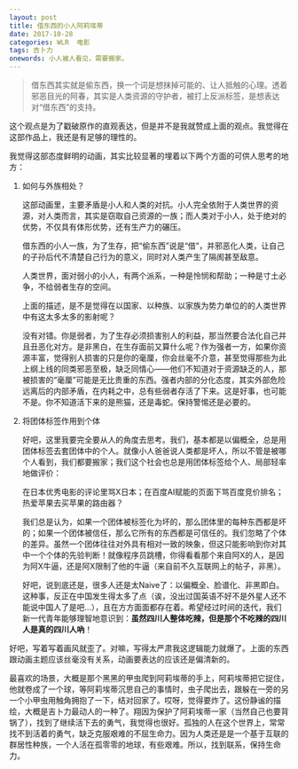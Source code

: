 ```yaml
---
layout: post
title: 借东西的小人阿莉埃蒂
date: 2017-10-28
categories: WLR  电影
tags: 吉卜力
onewords: 小人被人看见，需要搬家。
---
```

> 借东西其实就是偷东西，换一个词是想抹掉可能的、让人抵触的心理。透着邪恶目光的阿春，其实是人类资源的守护者，被打上反派标签，是想表达对“借东西”的支持。

这个观点是为了戳破原作的直观表达，但是并不是我就赞成上面的观点。我觉得在这部作品上，我还是有足够的理性的。

我觉得这部态度鲜明的动画，其实比较显著的埋着以下两个方面的可供人思考的地方：

1. 如何与外族相处？

    这部动画里，主要矛盾是小人和人类的对抗。小人完全依附于人类世界的资源，对人类而言，其实是窃取自己资源的一族；而人类对于小人，处于绝对的优势，不仅具有体形优势，还有生产力的碾压。

    借东西的小人一族，为了生存，把“偷东西”说是“借”，并邪恶化人类，让自己的子孙后代不清楚自己行为的意义，同时对人类产生了隔阂甚至敌意。

    人类世界，面对弱小的小人，有两个派系，一种是怜悯和帮助；一种是寸土必争，不给弱者生存的空间。

    上面的描述，是不是觉得在以国家、以种族、以家族为势力单位的的人类世界中有这太多太多的影射呢？

    没有对错。你是弱者，为了生存必须损害别人的利益，那当然要合法化自己并且丑恶化对方。是非黑白，在生存面前又算什么呢？作为强者一方，如果你资源丰富，觉得别人损害的只是你的毫厘，你会丝毫不介意，甚至觉得那些为此上纲上线的同类邪恶至极，缺乏同情心——他们不知道对于资源缺乏的人，那被损害的“毫厘”可能是无比贵重的东西。强者内部的分化态度，其实外部危险远离后的内部矛盾，在内耗之中，总有些弱者存活了下来。这是好事，也可能不是。你不知道活下来的是熊猫，还是毒蛇。保持警惕还是必要的。

2. 将团体标签作用到个体

    好吧，这里我要完全要从人的角度去思考。我们，基本都是以偏概全，总是用团体标签去套团体中的个人。就像小人爸爸说人类都是坏人，所以不管是被哪个人看到，我们都要搬家；我们这个社会也总是用团体标签给个人、局部轻率地做评价：

    在日本优秀电影的评论里骂X日本；在百度AI赋能的页面下骂百度竞价排名；热爱苹果去买苹果的路由器？

    我们总是认为，如果一个团体被标签化为坏的，那么团体里的每种东西都是坏的；如果一个团体被信任，那么它所有的东西都是可信任的。我们忽略了个体的差异。虽然一个团体往往对外具有相对一致的映象，但这只能影响到你对其中一个个体的先验判断！就像程序员跳槽，你得看看那个来自阿X的人，是因为阿X牛逼，还是阿X限制了他的牛逼（来自前不久互联网上的帖子，非黑）。

    好吧，说到底还是，很多人还是太Naive了：以偏概全、脸谱化、非黑即白。这种事，反正在中国发生得太多了点（诶，没出过国英语不好不是外星人还不能说中国人了是吧...），且在方方面面都存在着。希望经过时间的迭代，我们新一代青年能够理智地意识到：**虽然四川人整体吃辣，但是那个不吃辣的四川人是真的四川人吶**！

好吧，写着写着画风就歪了。对嘛，写得太严肃我这逻辑能力就爆了。上面的东西跟动画主题应该丝毫没有关系，动画要表达的应该还是偏清新的。

最喜欢的场景，大概是那个黑黑的甲虫爬到阿莉埃蒂的手上，阿莉埃蒂把它捉住，他就卷成了一个球，等阿莉埃蒂沉思自己的事情时，虫子爬出去，跟躲在一旁的另一个小甲虫用触角拥抱了一下，结对回家了。哎呀，觉得要炸了。这份静谧的描绘，大概是吉卜力最动人的一种了。翔因为保护了阿莉埃蒂一家（当然自己也要背锅了），找到了继续活下去的勇气，我觉得也很好。孤独的人在这个世界上，常常找不到活着的勇气，缺乏克服艰难的不屈生命力。因为人类还是是一个基于互联的群居性种族，一个人活在孤零零的地球，有些艰难。所以，找到联系，保持生命力。
